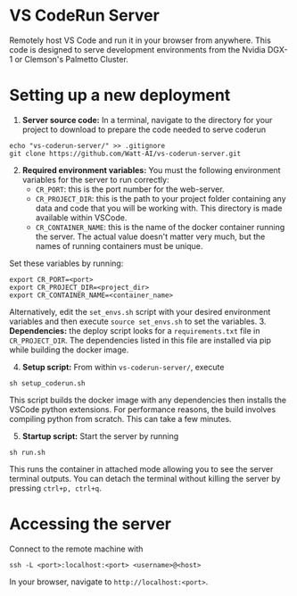 # VS CodeRun Server
Remotely host VS Code and run it in your browser from anywhere. This code is designed to serve development 
environments from the Nvidia DGX-1 or Clemson's Palmetto Cluster. 

# Setting up a new deployment
1. **Server source code:** In a terminal, navigate to the directory for your project to download to prepare the code needed to serve coderun
```shell
echo "vs-coderun-server/" >> .gitignore
git clone https://github.com/Watt-AI/vs-coderun-server.git
```
2. **Required environment variables:** You must the following environment variables for the server
to run correctly: 
    * `CR_PORT`: this is the port number for the web-server.
    * `CR_PROJECT_DIR`: this is the path to your project folder containing any data and code 
    that you will be working with. This directory is made available within VSCode.
    * `CR_CONTAINER_NAME`: this is the name of the docker container running the server. 
    The actual value doesn't matter very much, but the names of running containers must be 
      unique.
      
Set these variables by running: 
```shell
export CR_PORT=<port>
export CR_PROJECT_DIR=<project_dir>
export CR_CONTAINER_NAME=<container_name>
```

Alternatively, edit the `set_envs.sh` script with your desired environment variables and then
execute `source set_envs.sh` to set the variables.
3. **Dependencies:** the deploy script looks for a `requirements.txt` 
   file in `CR_PROJECT_DIR`. The dependencies listed in this file 
   are installed via pip while building the docker image. 
   
4. **Setup script:** From within `vs-coderun-server/`, execute
```shell
sh setup_coderun.sh
```
This script builds the docker image with any dependencies then 
installs the VSCode python extensions. For performance reasons, 
the build involves compiling python from scratch. This can take
a few minutes.

5. **Startup script:** Start the server by running
```shell
sh run.sh
```
This runs the container in attached mode allowing you to see the server terminal outputs.
You can detach the terminal without killing the server by pressing `ctrl+p, ctrl+q`.

# Accessing the server
Connect to the remote machine with
```shell
ssh -L <port>:localhost:<port> <username>@<host>
```
In your browser, navigate to `http://localhost:<port>`. 

